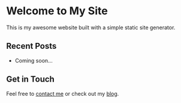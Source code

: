 # Welcome to My Site

This is my awesome website built with a simple static site generator.

## Recent Posts
- Coming soon...

## Get in Touch
Feel free to [contact me](/contact) or check out my [blog](/blog). 